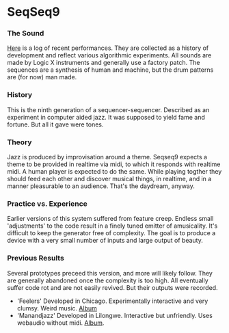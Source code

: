 SeqSeq9
=======

### The Sound
[Here](https://www.youtube.com/watch?v=YKb0v2ULtwU&list=PLqyn9JJjwfUN4gW2cIPBj_nkkEg7kbyLx) is a log of recent performances. They are collected as a history of development and reflect various algorithmic experiments. All sounds are made by Logic X instruments and generally use a factory patch. The sequences are a synthesis of human and machine, but the drum patterns are (for now) man made.

### History
This is the ninth generation of a sequencer-sequencer. Described as an experiment in computer aided jazz. It was supposed to yield fame and fortune. But all it gave were tones.

### Theory
Jazz is produced by improvisation around a theme. Seqseq9 expects a theme to be provided in realtime via midi, to which it responds with realtime midi. A human player is expected to do the same. While playing togther they should feed each other and discover musical things, in realtime, and in a manner pleasurable to an audience. That's the daydream, anyway.

### Practice vs. Experience
Earlier versions of this system suffered from feature creep. Endless small 'adjustments' to the code result in a finely tuned emitter of amusicality. It's difficult to keep the generator free of complexity. The goal is to produce a device with a very small number of inputs and large output of beauty. 

### Previous Results
Several prototypes preceed this version, and more will likely follow. They are generally abandoned once the complexity is too high. All eventually suffer code rot and are not easily revived. But their outputs were recorded.

- 'Feelers' Developed in Chicago. Experimentally interactive and very clumsy. Weird music. [Album](https://soundcloud.com/feelersoutput)
- 'Manandjazz' Developed in Lilongwe. Interactive but unfriendly. Uses webaudio without midi. [Album](https://github.com/abrie/seqseq9/blob/master/album/manandjazz-live_in_lilongwe.tgz?raw=true).
